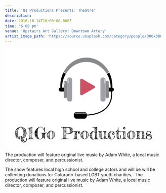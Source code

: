 ```yaml
---
title: 'Q1 Productions Presents: Theatre'
description:
date: 2016-10-14T18:00:00.000Z
time: '6:00 pm'
venue: 'Upstairs Art Gallery: Downtown Artery'
artist_image_path: 'https://source.unsplash.com/category/people/300x300'
---
```



![](/uploads/versions/12715877_648708765270799_7658379294537159973_o---x----2048-1356x---.jpg)The production will feature original live music by Adam White, a local music director, composer, and percussionist.

The show features local high school and college actors and will be will be collecting donations for Colorado-based LGBT youth charities.&nbsp; The production will feature original live music by Adam White, a local music director, composer, and percussionist.
